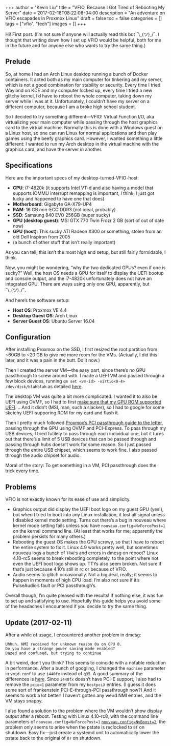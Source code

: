+++
author = "Kevin Liu"
title = "VFIO, Because I Got Tired of Rebooting My Server"
date = 2017-02-18T08:22:08-04:00
description = "An adventure on VFIO escapades in Proxmox Linux"
draft = false
toc = false
categories = []
tags = ["vfio", "tech"]
images = []
+++

Hi! First post. (I’m not sure if anyone will actually read this but ¯\\\_(ツ)\_/¯. I thought that writing down how I set up VFIO would be helpful, both for me in the future and for anyone else who wants to try the same thing.)

## Prelude

So, at home I had an Arch Linux desktop running a bunch of Docker containers. It acted both as my main computer for tinkering and my server, which is not a good combination for stability or security. Every time I tried Wayland on KDE and my computer locked up, every time I tried a new glitchy kernel, I’d have to reboot the whole computer, taking down my server while I was at it. Unfortunately, I couldn’t have my server on a different computer, because I am a broke high school student.

So I decided to try something different—VFIO! Virtual Function I/O, aka virtualizing your main computer while passing through the host graphics card to the virtual machine. Normally this is done with a Windows guest on a Linux host, so one can run Linux for normal applications and then play games using the beefy graphics card. However, I wanted something a little different: I wanted to run my Arch desktop in the virtual machine with the graphics card, and have the server in another.

## Specifications

Here are the important specs of my desktop-turned-VFIO-host:

- **CPU**: i7-4820k (it supports Intel VT-d and also having a model that supports IOMMU interrupt remapping is important, I think; I just got lucky and happened to have one that does)
- **Motherboard**: Gigabyte GA-X79-UP4
- **RAM**: 16 GB non-ECC DDR3 (not ideal, probably)
- **SSD**: Samsung 840 EVO 256GB (super sucky)
- **GPU (desktop guest)**: MSI GTX 770 Twin Frozr 2 GB (sort of out of date now)
- **GPU (host)**: This sucky ATI Radeon X300 or something, stolen from an old Dell Inspiron from 2005
- (a bunch of other stuff that isn’t really important)

As you can tell, this isn’t the most high end setup, but still fairly formidable, I think.

Now, you might be wondering, “why the two dedicated GPUs? even if one is sucky?” Well, the host OS needs a GPU for itself to display the UEFI bootup and console output, and the i7-4820k unfortunately does not have an integrated GPU. There are ways using only one GPU, apparently, but ¯\\\_(ツ)\_/¯.

And here’s the software setup:

- **Host OS**: Proxmox VE 4.4
- **Desktop Guest OS**: Arch Linux
- **Server Guest OS**: Ubuntu Server 16.04

## Configuration

After installing Proxmox on the SSD, I first resized the root partition from ~60GB to ~20 GB to give me more room for the VMs. (Actually, I did this later, and it was a pain in the butt. Do it now.)

Then I created the server VM—the easy part, since there’s no GPU passthrough to screw around with. I made a UEFI VM and passed through a few block devices, running `qm set <vm-id> -virtio<0-4> /dev/disk/blahblah` as detailed [here](http://blog.imnotacyb.org/disk-passthrough-in-proxmox/).

The desktop VM was quite a bit more complicated. I wanted it to also be UEFI using OVMF, so I had to first [make sure that my GPU ROM supported UEFI](https://vfio.blogspot.com/2014/08/does-my-graphics-card-rom-support-efi.html). …And it didn’t (MSI, man, such a slacker), so I had to google for some sketchy UEFI-supporing ROM for my card and flash it.

Then I pretty much followed [Proxmox’s PCI passthrough guide to the letter](https://pve.proxmox.com/wiki/Pci_passthrough), passing through the GPU using OVMF and PCI-Express. To pass through my USB devices, I tried futilely to pass through each individual one, but it turns out that there’s a limit of 5 USB devices that can be passed through and passing through hubs doesn’t work for some reason. So I just passed through the entire USB chipset, which seems to work fine. I also passed through the audio chipset for audio.

Moral of the story: To get something in a VM, PCI passthrough does the trick every time.

## Problems

VFIO is not exactly known for its ease of use and simplicity.

- Graphics output did display the UEFI boot logo on my guest GPU (yes!), but when I tried to boot into any Linux installation, it lost all signal unless I disabled kernel mode setting. Turns out there’s a bug in nouveau where kernel mode setting fails unless you have `nouveau.config=NvForcePost=1` on the kernel command line. (At least that works for me; apparently the problem persists for many others.)
- Rebooting the guest OS makes the GPU screwy, so that I have to reboot the entire system to fix it. Linux 4.9 works pretty well, but sometimes nouveau logs a bunch of `TRAP`s and errors in dmesg on reboot? Linux 4.10-rc5 seems to break rebooting completely, to the point where not even the UEFI boot logo shows up. TTYs also seem broken. Not sure if that’s just because 4.10’s still in rc or because of VFIO.
- Audio seems to glitch occasionally. Not a big deal, really; it seems to happen in moments of high CPU load. I’m also not sure if it’s PulseAudio’s fault or PCI passthrough’s.

Overall though, I’m quite pleased with the results! If nothing else, it was fun to set up and satisfying to use. Hopefully this guide helps you avoid some of the headaches I encountered if you decide to try the same thing.

## Update (2017-02-11)

After a while of usage, I encountered another problem in dmesg:

```
Uhhuh. NMI received for unknown reason 0a on CPU 0.
Do you have a strange power saving mode enabled?
Dazed and confused, but trying to continue
```

A bit weird, don’t you think? This seems to coincide with a notable reduction in performance. After a bunch of googling, I changed the `machine` parameter in `vmid.conf` to use `i440fx` instead of `q35`. A good summary of the differences is [here](https://www.reddit.com/r/VFIO/comments/5ireij/differencesbenefits_between_i440fx_and_q35/dbb2e01/). Since `i440fx` doesn’t have PCI-E support, I also had to remove the `pcie=1` parameter from my `hostpciX` entries. (I guess it does some sort of frankenstein PCI-E-through-PCI passthrough now?) And it seems to work a lot better! I haven’t gotten any weird NMI entries, and the VM stays snappy.

I also found a solution to the problem where the VM wouldn’t show display output after a reboot. Testing with Linux 4.10-rc8, with the command line parameters of `nouveau.config=NvForcePost=1` [`nouveau.config=NvBoost=2`](https://www.phoronix.com/scan.php?page=article&item=nouveau-410-blob&num=1), the problem only seems to arise when the pstate is reclocked to `0f` on shutdown. Easy fix—just create a systemd unit to automatically lower the pstate back to the original of `07` on shutdown.
